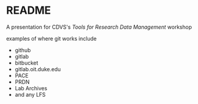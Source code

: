 
# README

<!-- badges: start -->
<!-- badges: end -->

A presentation for CDVS's _Tools for Research Data Management_ workshop

examples of where git works include

- github
- gitlab
- bitbucket
- gitlab.oit.duke.edu
- PACE
- PRDN
- Lab Archives
- and any LFS

